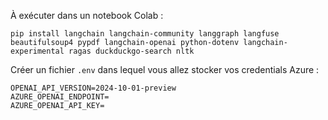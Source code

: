 À exécuter dans un notebook Colab :

```
pip install langchain langchain-community langgraph langfuse beautifulsoup4 pypdf langchain-openai python-dotenv langchain-experimental ragas duckduckgo-search nltk
```

Créer un fichier `.env` dans lequel vous allez stocker vos credentials Azure :

```
OPENAI_API_VERSION=2024-10-01-preview
AZURE_OPENAI_ENDPOINT=
AZURE_OPENAI_API_KEY=
```
